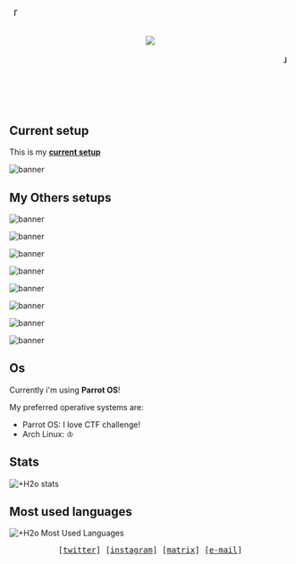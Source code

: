 <!-- Xh4hn Aesthetic GitHub Profile -->
<div align="justify">

<!-- Profile -->
<p align="left"><strong><samp>「</samp></strong></p>
  <p align="center">
    <samp>
      <br>
        <image src="https://readme-typing-svg.herokuapp.com?font=Iosevka&duration=7000&size=15&color=6791c9&pause=1000&width=300&height=40&lines=I'm+%2BH2o%2C+an+Enthusiastic+and+CTF+player+➊">      
      <br>
    </samp>
  </p>
<p align="right"><strong><samp>」</samp></strong></p>

<br>

<h2></h2><br>

## Current setup

This is my [**current setup**](https://github.com/mazh2o/Dotfiles)

![banner](https://raw.githubusercontent.com/mazh2o/mazh2o/main/vault/setup-current.png)
  
## My Others setups

![banner](https://raw.githubusercontent.com/mazh2o/mazh2o/main/vault/parrot.png)

![banner](https://raw.githubusercontent.com/mazh2o/mazh2o/main/vault/dracula.png)

![banner](https://raw.githubusercontent.com/mazh2o/mazh2o/main/vault/i3.png)

![banner](https://raw.githubusercontent.com/mazh2o/mazh2o/main/vault/moom.png)
 
![banner](https://raw.githubusercontent.com/mazh2o/mazh2o/main/vault/1_4978887859466404501.png)
  
![banner](https://raw.githubusercontent.com/mazh2o/mazh2o/main/vault/setup-old.png)  

![banner](https://raw.githubusercontent.com/mazh2o/mazh2o/main/vault/1_4978887859466404498.png)

![banner](https://raw.githubusercontent.com/mazh2o/mazh2o/main/vault/1_4978887859466404505.png)


  
## Os

Currently i'm using **Parrot OS**! 

My preferred operative systems are:

- Parrot OS: I love CTF challenge!
- Arch Linux: ♔

## Stats

![+H2o stats](https://github-readme-stats.vercel.app/api?username=mazh2o&show_icons=true&theme=react&include_all_commits=true)  
  
## Most used languages

![+H2o Most Used Languages](https://github-readme-stats.vercel.app/api/top-langs/?username=mazh2o&theme=react&layout=compact&hide=HTML)

<!-- Contact Me -->
<p align="center">
  <samp>
    [<a href="#">twitter</a>]
    [<a href="#">instagram</a>]
    [<a href="#">matrix</a>]
    [<a href="#">e-mail</a>]
  </samp>
</p>
